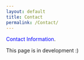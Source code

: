 ```yaml
---
layout: default
title: Contact
permalink: /Contact/
---
```


<span style="color:blue">Contact Information</span>.

This page is in development :) 